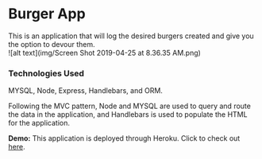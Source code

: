 # Burger App
This is an application that will log the desired burgers created and give you the option to devour them.  
![alt text](img/Screen Shot 2019-04-25 at 8.36.35 AM.png)

### Technologies Used
MYSQL, Node, Express, Handlebars, and ORM.  

Following the MVC pattern, Node and MYSQL are used to query and route the data in the application, and Handlebars is used to populate the HTML for the application. 

**Demo:**
This application is deployed through Heroku.  Click to check out [here](https://agile-taiga-36001.herokuapp.com/).
